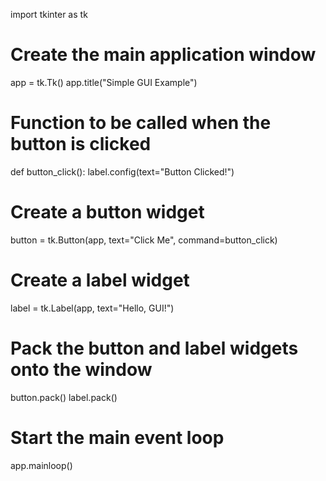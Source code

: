 import tkinter as tk

# Create the main application window
app = tk.Tk()
app.title("Simple GUI Example")

# Function to be called when the button is clicked
def button_click():
    label.config(text="Button Clicked!")

# Create a button widget
button = tk.Button(app, text="Click Me", command=button_click)

# Create a label widget
label = tk.Label(app, text="Hello, GUI!")

# Pack the button and label widgets onto the window
button.pack()
label.pack()

# Start the main event loop
app.mainloop()
